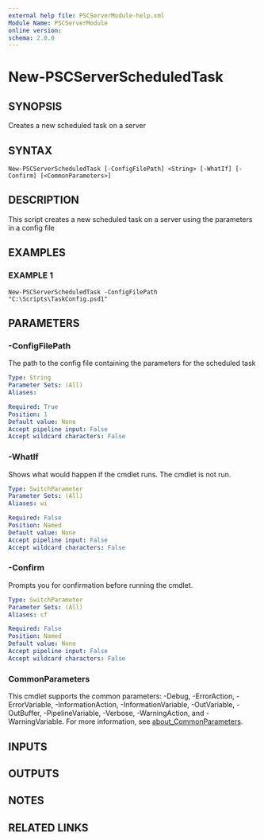 ```yaml
---
external help file: PSCServerModule-help.xml
Module Name: PSCServerModule
online version:
schema: 2.0.0
---
```


# New-PSCServerScheduledTask

## SYNOPSIS
Creates a new scheduled task on a server

## SYNTAX

```
New-PSCServerScheduledTask [-ConfigFilePath] <String> [-WhatIf] [-Confirm] [<CommonParameters>]
```

## DESCRIPTION
This script creates a new scheduled task on a server using the parameters in a config file

## EXAMPLES

### EXAMPLE 1
```
New-PSCServerScheduledTask -ConfigFilePath "C:\Scripts\TaskConfig.psd1"
```

## PARAMETERS

### -ConfigFilePath
The path to the config file containing the parameters for the scheduled task

```yaml
Type: String
Parameter Sets: (All)
Aliases:

Required: True
Position: 1
Default value: None
Accept pipeline input: False
Accept wildcard characters: False
```

### -WhatIf
Shows what would happen if the cmdlet runs.
The cmdlet is not run.

```yaml
Type: SwitchParameter
Parameter Sets: (All)
Aliases: wi

Required: False
Position: Named
Default value: None
Accept pipeline input: False
Accept wildcard characters: False
```

### -Confirm
Prompts you for confirmation before running the cmdlet.

```yaml
Type: SwitchParameter
Parameter Sets: (All)
Aliases: cf

Required: False
Position: Named
Default value: None
Accept pipeline input: False
Accept wildcard characters: False
```

### CommonParameters
This cmdlet supports the common parameters: -Debug, -ErrorAction, -ErrorVariable, -InformationAction, -InformationVariable, -OutVariable, -OutBuffer, -PipelineVariable, -Verbose, -WarningAction, and -WarningVariable. For more information, see [about_CommonParameters](http://go.microsoft.com/fwlink/?LinkID=113216).

## INPUTS

## OUTPUTS

## NOTES

## RELATED LINKS
